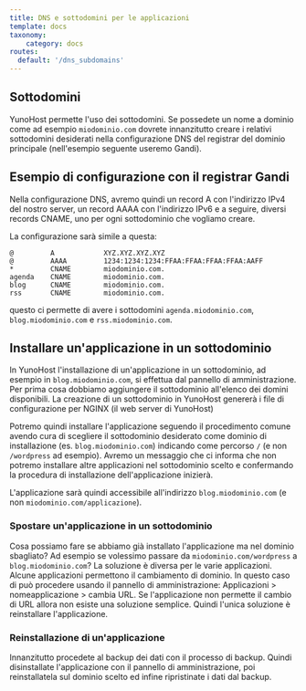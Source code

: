 ```yaml
---
title: DNS e sottodomini per le applicazioni
template: docs
taxonomy:
    category: docs
routes:
  default: '/dns_subdomains'
---
```


## Sottodomini

YunoHost permette l'uso dei sottodomini. Se possedete un nome a dominio come ad esempio `miodominio.com` dovrete innanzitutto creare i relativi sottodomini desiderati nella configurazione DNS del registrar del dominio principale (nell'esempio seguente useremo Gandi).

## Esempio di configurazione con il registrar Gandi

Nella configurazione DNS, avremo quindi un record A con l'indirizzo IPv4 del nostro server, un record AAAA con l'indirizzo IPv6 e a seguire, diversi records CNAME, uno per ogni sottodominio che vogliamo creare.

La configurazione sarà simile a questa:

```text
@         A            XYZ.XYZ.XYZ.XYZ
@         AAAA         1234:1234:1234:FFAA:FFAA:FFAA:FFAA:AAFF
*         CNAME        miodominio.com.
agenda    CNAME        miodominio.com.
blog      CNAME        miodominio.com.
rss       CNAME        miodominio.com.
```

questo ci permette di avere i sottodomini `agenda.miodominio.com`, `blog.miodominio.com` e `rss.miodominio.com`.

## Installare un'applicazione in un sottodominio

In YunoHost l'installazione di un'applicazione in un sottodominio, ad esempio in `blog.miodominio.com`, si effettua dal pannello di amministrazione. Per prima cosa dobbiamo aggiungere il sottodominio all'elenco dei domini disponibili. La creazione di un sottodominio in YunoHost genererà i file di configurazione per NGINX (il web server di YunoHost)

Potremo quindi installare l'applicazione seguendo il procedimento comune avendo cura di scegliere il sottodominio desiderato come dominio di installazione (es. `blog.miodominio.com`) indicando come percorso `/` (e non `/wordpress` ad esempio). Avremo un messaggio che ci informa che non potremo installare altre applicazioni nel sottodominio scelto e confermando la procedura di installazione dell'applicazione inizierà.

L'applicazione sarà quindi accessibile all'indirizzo `blog.miodominio.com` (e non `miodominio.com/applicazione`).

### Spostare un'applicazione in un sottodominio

Cosa possiamo fare se abbiamo già installato l'applicazione ma nel dominio sbagliato? Ad esempio se volessimo passare da `miodominio.com/wordpress` a `blog.miodominio.com`?
La soluzione è diversa per le varie applicazioni.
Alcune applicazioni permettono il cambiamento di dominio. In questo caso di può procedere usando il pannello di amministrazione: Applicazioni > nomeapplicazione > cambia URL.
Se l'applicazione non permette il cambio di URL allora non esiste una soluzione semplice. Quindi l'unica soluzione è reinstallare l'applicazione.

### Reinstallazione di un'applicazione

Innanzitutto procedete al backup dei dati con il processo di backup. Quindi disinstallate l'applicazione con il pannello di amministrazione, poi reinstallatela sul dominio scelto ed infine ripristinate i dati dal backup.

